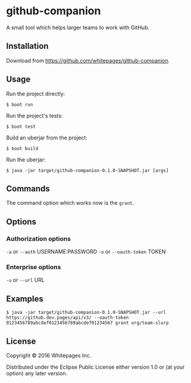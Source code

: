 # github-companion

A small tool which helps larger teams to work with GitHub.

## Installation

Download from https://github.com/whitepages/github-companion.

## Usage

Run the project directly:

    $ boot run

Run the project's tests:

    $ boot test

Build an uberjar from the project:

    $ boot build

Run the uberjar:

    $ java -jar target/github-companion-0.1.0-SNAPSHOT.jar [args]

## Commands

The command option which works now is the `grant`.

## Options

### Authorization options

`-a` or `--auth` USERNAME:PASSWORD
`-o` or `--oauth-token` TOKEN

### Enterprise options

`-u` or `--url` URL

## Examples

    $ java -jar target/github-companion-0.1.0-SNAPSHOT.jar --url https://github.dev.pages/api/v3/ --oauth-token 0123456789abcdef0123456789abcdef01234567 grant org/team-slurp

## License

Copyright © 2016 Whitepages Inc.

Distributed under the Eclipse Public License either version 1.0 or (at
your option) any later version.
